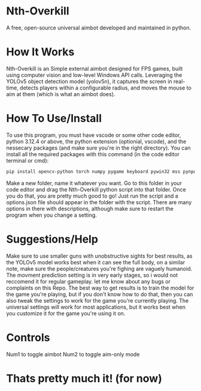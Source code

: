# Nth-Overkill
A free, open-source universal aimbot developed and maintained in python.

# How It Works
Nth-Overkill is an Simple external aimbot designed for FPS games, built using computer vision and low-level Windows API calls. Leveraging the YOLOv5 object detection model (yolov5n), it captures the screen in real-time, detects players within a configurable radius, and moves the mouse to aim at them (which is what an aimbot does).

# How To Use/Install
To use this program, you must have vscode or some other code editor, python 3.12.4 or above, the python extension (optionial, vscode), and the nessecary packages (and make sure you're in the right directory). You can install all the required packages with this command (in the code editor terminal or cmd): 
```bash
pip install opencv-python torch numpy pygame keyboard pywin32 mss pynput
```
Make a new folder, name it whatever you want. Go to this folder in your code editor and drag the Nth-Overkill python script into that folder. Once you do that, you are pretty much good to go! Just run the script and a options.json file should appear in the folder with the script. There are many options in there with descriptions, although make sure to restart the program when you change a setting.

# Suggestions/Help
Make sure to use smaller guns with unobstructive sights for best results, as the YOLOv5 model works best when it can see the full body, on a similar note, make sure the people/creatures you're fighing are vaguely humanoid.
The movment prediction setting is in very early stages, so i would not reccomend it for regular gameplay.
let me know about any bugs or complaints on this Repo.
The best way to get results is to train the model for the game you're playing, but if you don't know how to do that, then you can also tweak the settings to work for the game you're currently playing. The universal settings will work for most applications, but it works best when you customize it for the game you're using it on.

# Controls
Num1 to toggle aimbot
Num2 to toggle aim-only mode

# Thats pretty much it! (for now)
